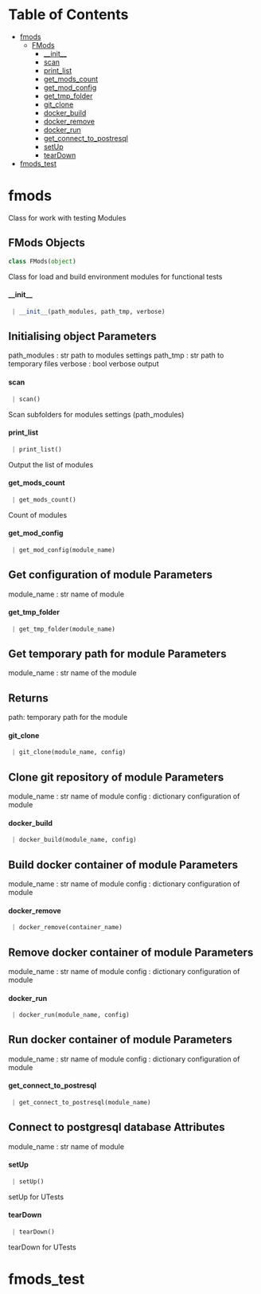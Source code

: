 # Table of Contents

* [fmods](#fmods)
  * [FMods](#fmods.FMods)
    * [\_\_init\_\_](#fmods.FMods.__init__)
    * [scan](#fmods.FMods.scan)
    * [print\_list](#fmods.FMods.print_list)
    * [get\_mods\_count](#fmods.FMods.get_mods_count)
    * [get\_mod\_config](#fmods.FMods.get_mod_config)
    * [get\_tmp\_folder](#fmods.FMods.get_tmp_folder)
    * [git\_clone](#fmods.FMods.git_clone)
    * [docker\_build](#fmods.FMods.docker_build)
    * [docker\_remove](#fmods.FMods.docker_remove)
    * [docker\_run](#fmods.FMods.docker_run)
    * [get\_connect\_to\_postresql](#fmods.FMods.get_connect_to_postresql)
    * [setUp](#fmods.FMods.setUp)
    * [tearDown](#fmods.FMods.tearDown)
* [fmods\_test](#fmods_test)

<a name="fmods"></a>
# fmods

Class for work with testing Modules

<a name="fmods.FMods"></a>
## FMods Objects

```python
class FMods(object)
```

Class for load and build environment modules for functional tests

<a name="fmods.FMods.__init__"></a>
#### \_\_init\_\_

```python
 | __init__(path_modules, path_tmp, verbose)
```

Initialising object
Parameters
----------
path_modules : str
    path to modules settings
path_tmp : str
    path to temporary files
verbose : bool
    verbose output

<a name="fmods.FMods.scan"></a>
#### scan

```python
 | scan()
```

Scan subfolders for modules settings (path_modules)

<a name="fmods.FMods.print_list"></a>
#### print\_list

```python
 | print_list()
```

Output the list of modules

<a name="fmods.FMods.get_mods_count"></a>
#### get\_mods\_count

```python
 | get_mods_count()
```

Count of modules

<a name="fmods.FMods.get_mod_config"></a>
#### get\_mod\_config

```python
 | get_mod_config(module_name)
```

Get configuration of module
Parameters
----------
module_name : str
    name of module

<a name="fmods.FMods.get_tmp_folder"></a>
#### get\_tmp\_folder

```python
 | get_tmp_folder(module_name)
```

Get temporary path for module
Parameters
----------
module_name : str
    name of the module

Returns
-------
path:
    temporary path for the module

<a name="fmods.FMods.git_clone"></a>
#### git\_clone

```python
 | git_clone(module_name, config)
```

Clone git repository of module
Parameters
----------
module_name : str
    name of module
config : dictionary
    configuration of module

<a name="fmods.FMods.docker_build"></a>
#### docker\_build

```python
 | docker_build(module_name, config)
```

Build docker container of module
Parameters
----------
module_name : str
    name of module
config : dictionary
    configuration of module

<a name="fmods.FMods.docker_remove"></a>
#### docker\_remove

```python
 | docker_remove(container_name)
```

Remove docker container of module
Parameters
----------
module_name : str
    name of module
config : dictionary
    configuration of module

<a name="fmods.FMods.docker_run"></a>
#### docker\_run

```python
 | docker_run(module_name, config)
```

Run docker container of module
Parameters
----------
module_name : str
    name of module
config : dictionary
    configuration of module

<a name="fmods.FMods.get_connect_to_postresql"></a>
#### get\_connect\_to\_postresql

```python
 | get_connect_to_postresql(module_name)
```

Connect to postgresql database
Attributes
----------
module_name : str
    name of module

<a name="fmods.FMods.setUp"></a>
#### setUp

```python
 | setUp()
```

setUp for UTests

<a name="fmods.FMods.tearDown"></a>
#### tearDown

```python
 | tearDown()
```

tearDown for UTests

<a name="fmods_test"></a>
# fmods\_test

